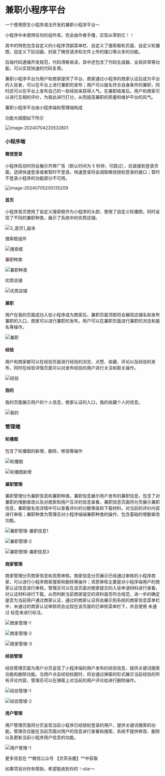 # 兼职小程序平台

一个使用原生小程序语法开发的兼职小程序平台～

小程序中未使用任何的组件库，完全由作者手撸，实现从零到亿！！

其中的特色包含自定义的小程序顶部菜单栏、自定义了搜索框和页面、自定义轮播图、自定义下拉动画、封装了微信请求和文件上传的接口等众多的功能。

后端代码遵循开发规范，代码清晰易读，其中还包含了代码生成器、全局异常等功能，可以实现快速的代码复用。



兼职小程序平台为用户和商家提供了平台，商家通过小程序的商家认证后成为平台的入驻者，可以在平台上进行兼职的发布；用户可以报名符合自身条件的兼职，同时还可以在平台上发布自己的一些经验来获得人气。在兼职结束后，用户和商家可以进行互相的评价，为彼此进行打分，从而提高兼职的质量和维护平台的风气。



兼职小程序平台由小程序端和管理端构成

功能大纲图如下所示

![image-20240704220532801](https://picture-bed-1304958359.cos.ap-chengdu.myqcloud.com/blogs/image-20240704220532801.png)

### 小程序端

#### 微信登录

小程序启动时将会展示开屏广告（默认时间为 5 秒钟，可跳过），后直接到登录页面，选择快速登录或者暂时不登录。快速登录将会调取微信授权登录的接口；暂时不登录小程序的功能部分不可用。

![image-20240705200135209](https://picture-bed-1304958359.cos.ap-chengdu.myqcloud.com/blogs/image-20240705200135209.png)

#### 首页

小程序首页使用了自定义搜索框作为小程序的头部，使用了自定义轮播图，同时呈现了不同的兼职种类，展示了系统中的优质店铺。

![3_首页1_副本](https://picture-bed-1304958359.cos.ap-chengdu.myqcloud.com/blogs/3_%E9%A6%96%E9%A1%B51_%E5%89%AF%E6%9C%AC.png)

搜索框组件

![搜索框](https://picture-bed-1304958359.cos.ap-chengdu.myqcloud.com/blogs/%E6%90%9C%E7%B4%A2%E6%A1%86.png)

兼职种类

![兼职种类](https://picture-bed-1304958359.cos.ap-chengdu.myqcloud.com/blogs/%E5%85%BC%E8%81%8C%E7%A7%8D%E7%B1%BB.png)

优质店铺

![优质店铺](https://picture-bed-1304958359.cos.ap-chengdu.myqcloud.com/blogs/%E4%BC%98%E8%B4%A8%E5%BA%97%E9%93%BA.png)

#### 兼职

用户在我的页面成功入驻小程序成为商家后，兼职页面顶部将会展现店铺名和发布兼职的入口，商家可以进行兼职的发布。用户可以在兼职页面进行兼职的浏览和报名等操作。

![兼职](https://picture-bed-1304958359.cos.ap-chengdu.myqcloud.com/blogs/%E5%85%BC%E8%81%8C.png)

#### 经验

用户和商家都可以在经验页面进行经验的浏览、点赞、收藏、评论以及经验的发布，同时在经验详情页面可以对发布经验的用户进行关注和取关操作。

![经验](https://picture-bed-1304958359.cos.ap-chengdu.myqcloud.com/blogs/%E7%BB%8F%E9%AA%8C.png)

#### 我的

我的页面展示用户的个人信息，商家认证的入口，我的收藏个人的信息。

![我的](https://picture-bed-1304958359.cos.ap-chengdu.myqcloud.com/blogs/%E6%88%91%E7%9A%84.png)

### 管理端

#### 轮播图

包含了轮播图的新增，删除，修改等操作

![轮播图](https://picture-bed-1304958359.cos.ap-chengdu.myqcloud.com/blogs/%E8%BD%AE%E6%92%AD%E5%9B%BE.png)

![轮播图新增](https://picture-bed-1304958359.cos.ap-chengdu.myqcloud.com/blogs/%E8%BD%AE%E6%92%AD%E5%9B%BE%E6%96%B0%E5%A2%9E.png)

#### 兼职管理

兼职管理分为兼职信息和兼职种类。兼职信息展示用户发布的兼职信息，包含了对兼职的增删查改以及对商家和用户互评的信息查看，兼职信息页面将分页展示兼职信息，兼职报名信详情中可以查看评价的分数等级和下载材料，对当前的评价内容进行审核；兼职种类为管理员对小程序端端兼职种类的操作，包含基础的增删查改功能。

![兼职管理-兼职信息1](https://picture-bed-1304958359.cos.ap-chengdu.myqcloud.com/blogs/%E5%85%BC%E8%81%8C%E7%AE%A1%E7%90%86-%E5%85%BC%E8%81%8C%E4%BF%A1%E6%81%AF1.png)

![兼职管理-2](https://picture-bed-1304958359.cos.ap-chengdu.myqcloud.com/blogs/%E5%85%BC%E8%81%8C%E7%AE%A1%E7%90%86-2.png)

![兼职管理-兼职信息3](https://picture-bed-1304958359.cos.ap-chengdu.myqcloud.com/blogs/%E5%85%BC%E8%81%8C%E7%AE%A1%E7%90%86-%E5%85%BC%E8%81%8C%E4%BF%A1%E6%81%AF3.png)

#### 商家管理

商家管理分页商家信息和资质审核。商家信息分页展示已经通过审核的小程序商家，可以进行小程序商家搜索和删除等操作；资质审核主要是对小程序端用户的商家认证信息进行审核，管理员可以在该页面对商家提交的入驻申请材料进行查看，对认证材料进行下载，从而判断当前商家提交的资料是否符合规范，进一步的确定是否为当前用户通过商家认证，通过的商家认证将会展示到系统的商家信息菜单栏中，未通过的商家认证审核将会出现在该页面的已审核菜单栏下，并且使用 未通过 标签来进行标注。

![商家管理-1](https://picture-bed-1304958359.cos.ap-chengdu.myqcloud.com/blogs/%E5%95%86%E5%AE%B6%E7%AE%A1%E7%90%86-1.png)

![商家管理-2](https://picture-bed-1304958359.cos.ap-chengdu.myqcloud.com/blogs/%E5%95%86%E5%AE%B6%E7%AE%A1%E7%90%86-2.png)

![商家管理-3](https://picture-bed-1304958359.cos.ap-chengdu.myqcloud.com/blogs/%E5%95%86%E5%AE%B6%E7%AE%A1%E7%90%86-3.png)

#### 经验管理

经验管理页面为用户分页呈现了小程序端的用户发布的经验信息，提供关键词搜索功能和删除功能。当用户点击经验标题时，将会通过弹窗的形式展示当前经验的所有评论内容，管理员可以在弹窗上对当前的用户评论给进行删除操作。

![经验管理-1](https://picture-bed-1304958359.cos.ap-chengdu.myqcloud.com/blogs/%E7%BB%8F%E9%AA%8C%E7%AE%A1%E7%90%86-1.png)

![经验管理-2](https://picture-bed-1304958359.cos.ap-chengdu.myqcloud.com/blogs/%E7%BB%8F%E9%AA%8C%E7%AE%A1%E7%90%86-2.png)

#### 用户管理

用户管理页面将分页呈现当前小程序已经授权登录的用户，提供关键词搜索的功能。管理员仅能在当前页面对用户的信息进行查看和搜索，系统不提供修改、删除以及更新当前小程序用户信息的功能。

![用户管理-1](https://picture-bed-1304958359.cos.ap-chengdu.myqcloud.com/blogs/%E7%94%A8%E6%88%B7%E7%AE%A1%E7%90%86-1.png)



更多信息在 **微信公众号 【京茶吉鹿】**中获取

如果项目对你有帮助，希望能收到你的 ✨star～
